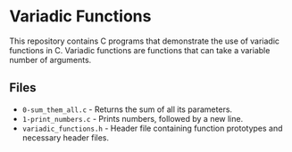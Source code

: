 # Variadic Functions

This repository contains C programs that demonstrate the use of variadic functions in C. Variadic functions are functions that can take a variable number of arguments.

## Files

* `0-sum_them_all.c` - Returns the sum of all its parameters.
* `1-print_numbers.c` - Prints numbers, followed by a new line.
* `variadic_functions.h` - Header file containing function prototypes and necessary header files.
